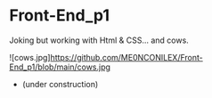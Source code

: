 # Front-End_p1
Joking but working with Html &amp; CSS... and cows.


![cows.jpg]https://github.com/ME0NCONILEX/Front-End_p1/blob/main/cows.jpg
*  (under construction)
